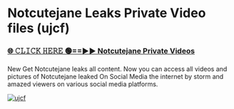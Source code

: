 # Notcutejane Leaks Private Video files (ujcf)

<h3><a href="https://mediafirerr.pages.dev?q=Notcutejane&ref=R42" rel="nofollow">🌐 𝙲𝙻𝙸𝙲𝙺 𝙷𝙴𝚁𝙴 🟢==►► Notcutejane Private Videos</a></h3>

New Get Notcutejane leaks all content. Now you can access all videos and pictures of Notcutejane leaked On Social Media the internet by storm and amazed viewers on various social media platforms.

[![ujcf](https://github.com/user-attachments/assets/26341bd8-4b91-4a20-822e-3fd5d525dd40)](https://mediafirerr.pages.dev?q=Notcutejane&ref=R42)

